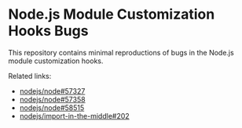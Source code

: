 # Node.js Module Customization Hooks Bugs

This repository contains minimal reproductions of bugs in the Node.js module customization hooks.

Related links:

- [nodejs/node#57327](https://github.com/nodejs/node/issues/57327)
- [nodejs/node#57358](https://github.com/nodejs/node/issues/57358)
- [nodejs/node#58515](https://github.com/nodejs/node/issues/58515)
- [nodejs/import-in-the-middle#202](https://github.com/nodejs/import-in-the-middle/pull/202)
